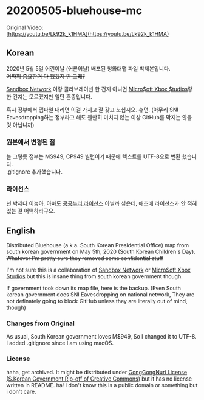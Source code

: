 # 20200505-bluehouse-mc

Original Video:  
[https://youtu.be/Lk92k_k1HMA](https://youtu.be/Lk92k_k1HMA)

## Korean

2020년 5월 5일 어린이날 (~~어른이날~~) 배포된 청와대맵 파일 박제본입니다.  
~~어짜피 중요한거 다 뺐겠지 안 그래?~~  
  
[Sandbox Network](https://sandbox.co.kr) 이랑 콜라보레이션 한 건지 아니면 [Micro$oft Xbox $tudios](https://www.xbox.com/en-US/xbox-game-studios)랑 한 건지는 모르겠지만 일단 혼종입니다.  
  
혹시 정부에서 맵파일 내리면 이걸 가지고 잘 갖고 노십시오. 휴먼. (아무리 SNI Eavesdropping하는 정부라고 해도 웬만히 미치지 않는 이상 GitHub를 막지는 않을 것 아닙니까)  

### 원본에서 변경된 점
늘 그렇듯 정부는 MS949, CP949 빌런이기 때문에 텍스트를 UTF-8으로 변환 했습니다.  
.gitignore 추가했습니다.  

### 라이선스
넌 박제다 이눔아. 아마도 [공공누리 라이선스](https://www.kogl.or.kr/info/introduce.do) 아닐까 싶은데, 애초에 라이선스가 안 적혀있는 걸 어떡하라구요.

## English

Distributed Bluehouse (a.k.a. South Korean Presidential Office) map from south korean government on May 5th, 2020 (South Korean Children's Day).  
~~Whatever I'm pretty sure they removed some confidential stuff~~  

I'm not sure this is a collaboration of [Sandbox Network](https://sandbox.co.kr) or [Micro$oft Xbox $tudios](https://www.xbox.com/en-US/xbox-game-studios) but this is insane thing from south korean government though.  
  
If government took down its map file, here is the backup. (Even South korean government does SNI Eavesdropping on national network, They are not definately going to  block GitHub unless they are literally out of mind, though)  

### Changes from Original
As usual, South Korean government loves M$949, So I changed it to UTF-8.  
I added .gitignore since I am using macOS.  

### License
haha, get archived. It might be distributed under [GongGongNuri License (S.Korean Government Rip-off of Creative Commons)](https://www.kogl.or.kr/info/introduce.do) but it has no license written in README. ha! I don't know this is a public domain or something but i don't care.
